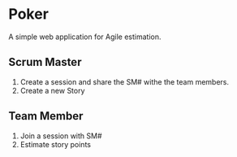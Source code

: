 # Poker

A simple web application for Agile estimation.

## Scrum Master
1) Create a session and share the SM# withe the team members.
2) Create a new Story

## Team Member
1) Join a session with SM#
2) Estimate story points
